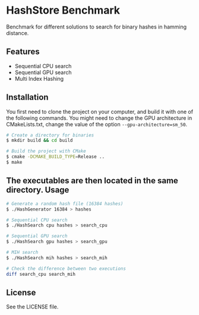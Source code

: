 HashStore Benchmark
===================
Benchmark for different solutions to search for binary hashes in hamming distance.

Features
--------

- Sequential CPU search
- Sequential GPU search
- Multi Index Hashing

Installation
------------

You first need to clone the project on your computer, and build it with one of the following commands. You might need to change the GPU architecture in CMakeLists.txt, change the value of the option `--gpu-architecture=sm_50`.

```bash
# Create a directory for binaries
$ mkdir build && cd build

# Build the project with CMake
$ cmake -DCMAKE_BUILD_TYPE=Release ..
$ make
```
The executables are then located in the same directory.
Usage
-----

```bash
# Generate a random hash file (16384 hashes)
$ ./HashGenerator 16384 > hashes

# Sequential CPU search
$ ./HashSearch cpu hashes > search_cpu

# Sequential GPU search
$ ./HashSearch gpu hashes > search_gpu

# MIH search
$ ./HashSearch mih hashes > search_mih

# Check the difference between two executions
diff search_cpu search_mih
```

License
-------
See the LICENSE file.